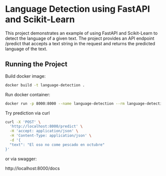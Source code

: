 # Language Detection using FastAPI and Scikit-Learn

This project demonstrates an example of using FastAPI and Scikit-Learn to detect the language of a given text. The project provides an API endpoint /predict that accepts a text string in the request and returns the predicted language of the text.

## Running the Project

Build docker image:
```bash
docker build -t language-detection .
```

Run docker container:
```bash
docker run -p 8000:8000 --name language-detection --rm language-detection
```

Try prediction via curl
```bash
curl -X 'POST' \
  'http://localhost:8000/predict' \
  -H 'accept: application/json' \
  -H 'Content-Type: application/json' \
  -d '{
  "text": "El oso no come pescado en octubre"
}'
```

or via swagger:

http://localhost:8000/docs